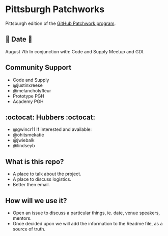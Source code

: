 # Pittsburgh Patchworks

Pittsburgh edition of the [GitHub Patchwork program](http://patchwork.github.io/).

## :calendar: Date :calendar: ##
August 7th
In conjunction with: Code and Supply Meetup and GDI.

## Community Support ##
- Code and Supply
- @justinxreese 
- @melancholyfleur
- Prototype PGH
- Academy PGH

## :octocat: Hubbers :octocat: ##
- @gwincr11
If interested and available: 
- @ohitsmekatie
- @jwiebalk 
- @lindseyb


## What is this repo?
* A place to talk about the project.
* A place to discuss logistics.
* Better then email.

## How will we use it?
* Open an issue to discuss a particular things, ie. date, venue speakers, mentors.
* Once decided upon we will add the information to the Readme file, as a source of truth.
